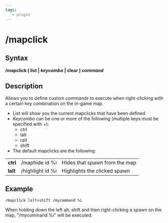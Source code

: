 ```yaml
---
tags:
   - plugin
---
```

# /mapclick

## Syntax

**/mapclick \[ list \|** _**keycombo**_ **\| clear \]** _**command**_

## Description

Allows you to define custom _commands_ to execute when right-clicking with a certain key combination on the in-game map.

* List will show you the current mapclicks that have been defined.
* _Keycombo_ can be one or more of the following \(multiple keys must be specified with +\):
  * ctrl
  * lalt
  * ralt
  * shift
* The default mapclicks are the following:

|  |  |  |
| :--- | :--- | :--- |
| **ctrl** | /maphide id %i | Hides that spawn from the map |
| **lalt** | /highlight id %i | Highlights the clicked spawn |

## Example

```text
/mapclick lalt+shift /mycommand %i
```

When holding down the left alt, shift and then right-clicking a spawn on the map, "/mycommand %i" will be executed.
